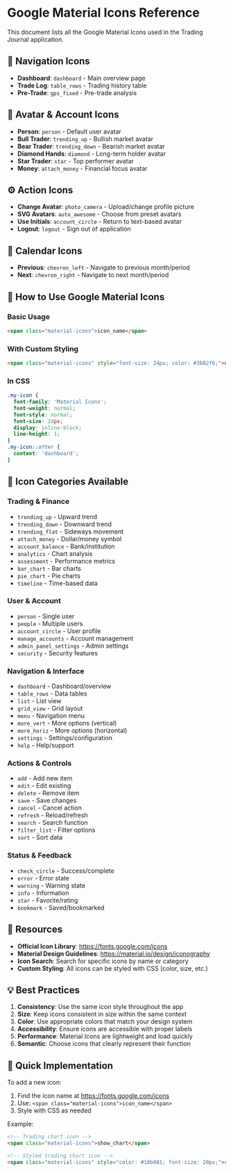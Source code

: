# Google Material Icons Reference

This document lists all the Google Material Icons used in the Trading Journal application.

## 🎯 Navigation Icons
- **Dashboard**: `dashboard` - Main overview page
- **Trade Log**: `table_rows` - Trading history table
- **Pre-Trade**: `gps_fixed` - Pre-trade analysis

## 👤 Avatar & Account Icons
- **Person**: `person` - Default user avatar
- **Bull Trader**: `trending_up` - Bullish market avatar
- **Bear Trader**: `trending_down` - Bearish market avatar
- **Diamond Hands**: `diamond` - Long-term holder avatar
- **Star Trader**: `star` - Top performer avatar
- **Money**: `attach_money` - Financial focus avatar

## ⚙️ Action Icons
- **Change Avatar**: `photo_camera` - Upload/change profile picture
- **SVG Avatars**: `auto_awesome` - Choose from preset avatars
- **Use Initials**: `account_circle` - Return to text-based avatar
- **Logout**: `logout` - Sign out of application

## 📅 Calendar Icons
- **Previous**: `chevron_left` - Navigate to previous month/period
- **Next**: `chevron_right` - Navigate to next month/period

## 📱 How to Use Google Material Icons

### Basic Usage
```html
<span class="material-icons">icon_name</span>
```

### With Custom Styling
```html
<span class="material-icons" style="font-size: 24px; color: #3b82f6;">dashboard</span>
```

### In CSS
```css
.my-icon {
  font-family: 'Material Icons';
  font-weight: normal;
  font-style: normal;
  font-size: 24px;
  display: inline-block;
  line-height: 1;
}
.my-icon::after {
  content: 'dashboard';
}
```

## 🎨 Icon Categories Available

### Trading & Finance
- `trending_up` - Upward trend
- `trending_down` - Downward trend
- `trending_flat` - Sideways movement
- `attach_money` - Dollar/money symbol
- `account_balance` - Bank/institution
- `analytics` - Chart analysis
- `assessment` - Performance metrics
- `bar_chart` - Bar charts
- `pie_chart` - Pie charts
- `timeline` - Time-based data

### User & Account
- `person` - Single user
- `people` - Multiple users
- `account_circle` - User profile
- `manage_accounts` - Account management
- `admin_panel_settings` - Admin settings
- `security` - Security features

### Navigation & Interface
- `dashboard` - Dashboard/overview
- `table_rows` - Data tables
- `list` - List view
- `grid_view` - Grid layout
- `menu` - Navigation menu
- `more_vert` - More options (vertical)
- `more_horiz` - More options (horizontal)
- `settings` - Settings/configuration
- `help` - Help/support

### Actions & Controls
- `add` - Add new item
- `edit` - Edit existing
- `delete` - Remove item
- `save` - Save changes
- `cancel` - Cancel action
- `refresh` - Reload/refresh
- `search` - Search function
- `filter_list` - Filter options
- `sort` - Sort data

### Status & Feedback
- `check_circle` - Success/complete
- `error` - Error state
- `warning` - Warning state
- `info` - Information
- `star` - Favorite/rating
- `bookmark` - Saved/bookmarked

## 🔗 Resources

- **Official Icon Library**: https://fonts.google.com/icons
- **Material Design Guidelines**: https://material.io/design/iconography
- **Icon Search**: Search for specific icons by name or category
- **Custom Styling**: All icons can be styled with CSS (color, size, etc.)

## 💡 Best Practices

1. **Consistency**: Use the same icon style throughout the app
2. **Size**: Keep icons consistent in size within the same context
3. **Color**: Use appropriate colors that match your design system
4. **Accessibility**: Ensure icons are accessible with proper labels
5. **Performance**: Material Icons are lightweight and load quickly
6. **Semantic**: Choose icons that clearly represent their function

## 🚀 Quick Implementation

To add a new icon:
1. Find the icon name at https://fonts.google.com/icons
2. Use: `<span class="material-icons">icon_name</span>`
3. Style with CSS as needed

Example:
```html
<!-- Trading chart icon -->
<span class="material-icons">show_chart</span>

<!-- Styled trading chart icon -->
<span class="material-icons" style="color: #10b981; font-size: 20px;">show_chart</span>
```
